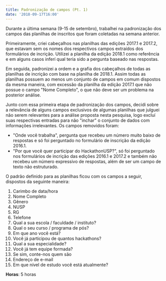 ```yaml
---
title: Padronização de campos (Pt. 1)
date: '2018-09-17T16:00'
---
```


Durante a última semana (9-15 de setembro), trabalhei na padronização dos campos das planilhas de inscritos que foram coletadas na semana anterior.

Primeiramente, criei cabeçalhos nas planilhas das edições 2017.1 e 2017.2, que estavam sem os nomes dos respectivos campos extraídos dos formulários de incrição. Utilizei a planilha da edição 2018.1 como referência e em alguns casos inferí qual teria sido a pergunta baseado nas respostas.

Em seguida, padronizei a ordem e a grafia dos cabeçalhos de todas as planilhas de incrição com base na planilha de 2018.1. Assim todas as planilhas possuem ao menos um conjunto de campos em comum dispostos da mesma maneira, com excessão da planilha da edição 2017.1 que não possue o campo "Nome Completo", o que não deve ser um problema na posterior análise.

Junto com essa primeira etapa de padronização dos campos, decidi sobre a relevância de alguns campos exclusivos de algumas planilhas que julguei não serem relevantes para a análise proposta nesta pesquisa, logo excluí suas respectivas entradas para não "inchar" o conjunto de dados com informações irrelevantes. Os campos removidos foram:

- "Onde você trabalha", pergunta que recebeu um número muito baixo de respostas e só foi perguntado no formulário de inscrição da edição 2016.1.
- "Por que você quer participar do HackathonUSP?", só foi perguntado nos formulários de incrição das edições 2016.1 e 2017.2 e também não recebeu um número expressivo de respostas, além de ser um campo de texto não estruturado.

O padrão definido para as planilhas ficou com os campos a seguir, dispostos da seguinte maneira:

1. Carimbo de data/hora
2. Nome Completo
3. Gênero
4. NUSP
5. RG
6. Telefone
7. Qual a sua escola / faculdade / instituto?
8. Qual o seu curso / programa de pós?
9. Em que ano você está?
10. Você já participou de quantos hackathons?
11. Qual a sua especialidade?
12. Você já tem equipe formada?
13. Se sim, conte-nos quem são
14. Endereço de e-mail
15. Em que nível de estudo você está atualmente?

**Horas**: 5 horas
